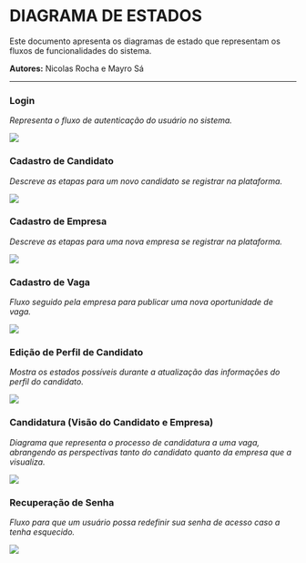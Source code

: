 # DIAGRAMA DE ESTADOS

Este documento apresenta os diagramas de estado que representam os fluxos de funcionalidades do sistema.

**Autores:** Nicolas Rocha e Mayro Sá

---

### Login
*Representa o fluxo de autenticação do usuário no sistema.*

![](../images/diagramaDeEstado/login.png)

### Cadastro de Candidato
*Descreve as etapas para um novo candidato se registrar na plataforma.*

![](../images/diagramaDeEstado/cadastro.png)

### Cadastro de Empresa
*Descreve as etapas para uma nova empresa se registrar na plataforma.*

![](../images/diagramaDeEstado/cadastroEmpresa.png)

### Cadastro de Vaga
*Fluxo seguido pela empresa para publicar uma nova oportunidade de vaga.*

![](../images/diagramaDeEstado/cadastroVaga.png)

### Edição de Perfil de Candidato
*Mostra os estados possíveis durante a atualização das informações do perfil do candidato.*

![](../images/diagramaDeEstado/edicaoPerfilCandidato.png)

### Candidatura (Visão do Candidato e Empresa)
*Diagrama que representa o processo de candidatura a uma vaga, abrangendo as perspectivas tanto do candidato quanto da empresa que a visualiza.*

![](../images/diagramaDeEstado/candidaturaVistaCandidatoEmpresa.png)

### Recuperação de Senha
*Fluxo para que um usuário possa redefinir sua senha de acesso caso a tenha esquecido.*

![](../images/diagramaDeEstado/recuperacaoSenha.png)